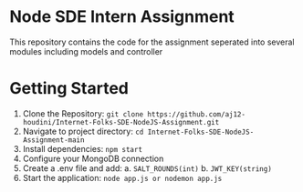 # Node SDE Intern Assignment

This repository contains the code for the assignment seperated into several modules including models and controller

# Getting Started

1. Clone the Repository: `git clone https://github.com/aj12-houdini/Internet-Folks-SDE-NodeJS-Assignment.git`
2. Navigate to project directory: `cd Internet-Folks-SDE-NodeJS-Assignment-main`
3. Install dependencies: `npm start`
4. Configure your MongoDB connection
5. Create a .env file and add:
   a. `SALT_ROUNDS(int)`
   b. `JWT_KEY(string)`
6. Start the application: `node app.js or nodemon app.js`


